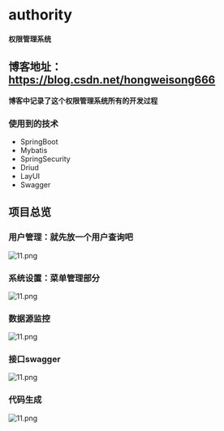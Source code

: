 # authority
#### 权限管理系统
## 博客地址：https://blog.csdn.net/hongweisong666
**博客中记录了这个权限管理系统所有的开发过程**
### 使用到的技术
- SpringBoot
- Mybatis
- SpringSecurity
- Driud
- LayUI
- Swagger

## 项目总览
### 用户管理：就先放一个用户查询吧
![11.png](https://i.loli.net/2020/02/08/G35shbPIUBYNqZn.png)
### 系统设置：菜单管理部分
![11.png](https://i.loli.net/2020/02/08/QXzLJhv8npCF72y.png)
### 数据源监控
![11.png](https://i.loli.net/2020/02/08/fumPqU7DY6tyVxH.png)
### 接口swagger
![11.png](https://i.loli.net/2020/02/08/TFpQslno4fWdqr8.png)
### 代码生成
![11.png](https://i.loli.net/2020/02/08/M8q5FGn6ZtB7RDO.png)

